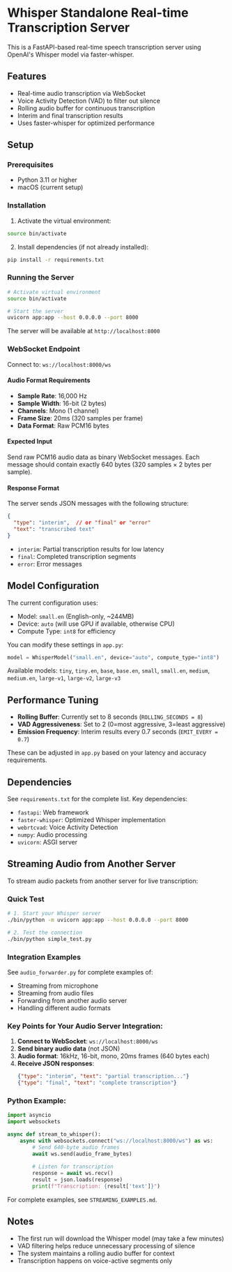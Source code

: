 # Whisper Standalone Real-time Transcription Server

This is a FastAPI-based real-time speech transcription server using OpenAI's Whisper model via faster-whisper.

## Features

- Real-time audio transcription via WebSocket
- Voice Activity Detection (VAD) to filter out silence
- Rolling audio buffer for continuous transcription
- Interim and final transcription results
- Uses faster-whisper for optimized performance

## Setup

### Prerequisites

- Python 3.11 or higher
- macOS (current setup)

### Installation

1. Activate the virtual environment:
```bash
source bin/activate
```

2. Install dependencies (if not already installed):
```bash
pip install -r requirements.txt
```

### Running the Server

```bash
# Activate virtual environment
source bin/activate

# Start the server
uvicorn app:app --host 0.0.0.0 --port 8000
```

The server will be available at `http://localhost:8000`

### WebSocket Endpoint

Connect to: `ws://localhost:8000/ws`

#### Audio Format Requirements

- **Sample Rate**: 16,000 Hz
- **Sample Width**: 16-bit (2 bytes)
- **Channels**: Mono (1 channel)
- **Frame Size**: 20ms (320 samples per frame)
- **Data Format**: Raw PCM16 bytes

#### Expected Input

Send raw PCM16 audio data as binary WebSocket messages. Each message should contain exactly 640 bytes (320 samples × 2 bytes per sample).

#### Response Format

The server sends JSON messages with the following structure:

```json
{
  "type": "interim",  // or "final" or "error"
  "text": "transcribed text"
}
```

- `interim`: Partial transcription results for low latency
- `final`: Completed transcription segments
- `error`: Error messages

## Model Configuration

The current configuration uses:
- Model: `small.en` (English-only, ~244MB)
- Device: `auto` (will use GPU if available, otherwise CPU)
- Compute Type: `int8` for efficiency

You can modify these settings in `app.py`:

```python
model = WhisperModel("small.en", device="auto", compute_type="int8")
```

Available models: `tiny`, `tiny.en`, `base`, `base.en`, `small`, `small.en`, `medium`, `medium.en`, `large-v1`, `large-v2`, `large-v3`

## Performance Tuning

- **Rolling Buffer**: Currently set to 8 seconds (`ROLLING_SECONDS = 8`)
- **VAD Aggressiveness**: Set to 2 (0=most aggressive, 3=least aggressive)
- **Emission Frequency**: Interim results every 0.7 seconds (`EMIT_EVERY = 0.7`)

These can be adjusted in `app.py` based on your latency and accuracy requirements.

## Dependencies

See `requirements.txt` for the complete list. Key dependencies:
- `fastapi`: Web framework
- `faster-whisper`: Optimized Whisper implementation
- `webrtcvad`: Voice Activity Detection
- `numpy`: Audio processing
- `uvicorn`: ASGI server

## Streaming Audio from Another Server

To stream audio packets from another server for live transcription:

### Quick Test
```bash
# 1. Start your Whisper server
./bin/python -m uvicorn app:app --host 0.0.0.0 --port 8000

# 2. Test the connection
./bin/python simple_test.py
```

### Integration Examples

See `audio_forwarder.py` for complete examples of:
- Streaming from microphone
- Streaming from audio files  
- Forwarding from another audio server
- Handling different audio formats

### Key Points for Your Audio Server Integration:

1. **Connect to WebSocket**: `ws://localhost:8000/ws`
2. **Send binary audio data** (not JSON)
3. **Audio format**: 16kHz, 16-bit, mono, 20ms frames (640 bytes each)
4. **Receive JSON responses**:
   ```json
   {"type": "interim", "text": "partial transcription..."}
   {"type": "final", "text": "complete transcription"}
   ```

### Python Example:
```python
import asyncio
import websockets

async def stream_to_whisper():
    async with websockets.connect("ws://localhost:8000/ws") as ws:
        # Send 640-byte audio frames
        await ws.send(audio_frame_bytes)
        
        # Listen for transcription
        response = await ws.recv()
        result = json.loads(response)
        print(f"Transcription: {result['text']}")
```

For complete examples, see `STREAMING_EXAMPLES.md`.

## Notes

- The first run will download the Whisper model (may take a few minutes)
- VAD filtering helps reduce unnecessary processing of silence
- The system maintains a rolling audio buffer for context
- Transcription happens on voice-active segments only